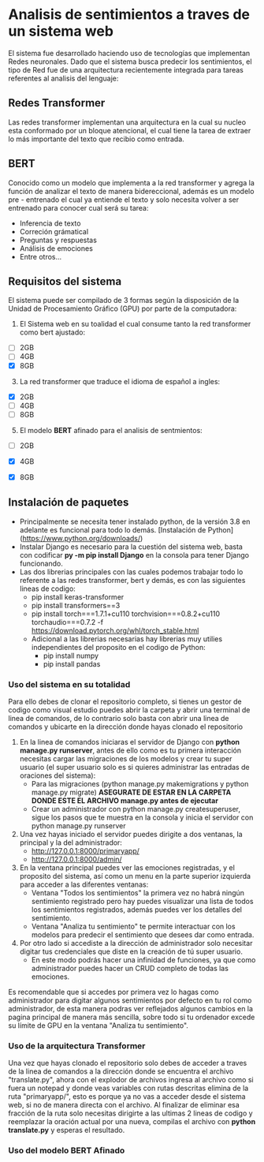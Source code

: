 # Analisis de sentimientos a traves de un sistema web

El sistema fue desarrollado haciendo uso de tecnologías que implementan Redes neuronales. Dado que el sistema busca predecir los sentimientos, el tipo de Red fue de una arquitectura recientemente integrada para tareas referentes al analisis del lenguaje:

## Redes Transformer

Las redes transformer implementan una arquitectura en la cual su nucleo esta conformado por un bloque atencional, el cual tiene la tarea de extraer lo más importante del texto que recibio como entrada.

## BERT

Conocido como un modelo que implementa a la red transformer y agrega la función de analizar el texto de manera bidereccional, además es un modelo pre - entrenado el cual ya entiende el texto y solo necesita volver a ser entrenado para conocer cual será su tarea:

* Inferencia de texto
* Correción grámatical
* Preguntas y respuestas
* Análisis de emociones
* Entre otros...


## Requisitos del sistema

El sistema puede ser compilado de 3 formas según la disposición de la Unidad de Procesamiento Gráfico (GPU) por parte de la computadora:

1. El Sistema web en su toalidad el cual consume tanto la red transformer como bert ajustado:
- [ ] 2GB
- [ ] 4GB
- [x] 8GB

3. La red transformer que traduce el idioma de español a ingles:
- [x] 2GB
- [ ] 4GB
- [ ] 8GB

5. El modelo **BERT** afinado para el analisis de sentmientos:
- [ ] 2GB
- [x] 4GB
- [x] 8GB


## Instalación de paquetes

- Principalmente se necesita tener instalado python, de la versión 3.8 en adelante es funcional para todo lo demás. [Instalación de Python] (https://www.python.org/downloads/)
- Instalar Django es necesario para la cuestión del sistema web, basta con codificar **py -m pip install Django** en la consola para tener Django funcionando.
- Las dos librerias principales con las cuales podemos trabajar todo lo referente a las redes transformer, bert y demás, es con las siguientes lineas de codigo:
  - pip install keras-transformer
  - pip install transformers==3
  - pip install torch===1.7.1+cu110 torchvision===0.8.2+cu110 torchaudio===0.7.2 -f https://download.pytorch.org/whl/torch_stable.html
  - Adicional a las librerias necesarias hay librerias muy utilies independientes del proposito en el codigo de Python:
    - pip install numpy
    - pip install pandas


### Uso del sistema en su totalidad

Para ello debes de clonar el repositorio completo, si tienes un gestor de codigo como visual estudio puedes abrir la carpeta y abrir una terminal de linea de comandos, de lo contrario solo basta con abrir una linea de comandos y ubicarte en la dirección donde hayas clonado el repositorio
1. En la linea de comandos iniciaras el servidor de Django con **python manage.py runserver**, antes de ello como es tu primera interacción necesitas cargar las migraciones de los modelos y crear tu super usuario (el super usuario solo es si quieres administrar las entradas de oraciones del sistema):
   * Para las migraciones (python manage.py makemigrations y python manage.py migrate) **ASEGURATE DE ESTAR EN LA CARPETA DONDE ESTE EL ARCHIVO manage.py antes de ejecutar**
   * Crear un administrador con python manage.py createsuperuser, sigue los pasos que te muestra en la consola y inicia el servidor con python manage.py runserver
2. Una vez hayas iniciado el servidor puedes dirigite a dos ventanas, la principal y la del administrador:
   * http://127.0.0.1:8000/primaryapp/
   * http://127.0.0.1:8000/admin/
3. En la ventana principal puedes ver las emociones registradas, y el proposito del sistema, así como un menu en la parte superior izquierda para acceder a las diferentes ventanas:
   * Ventana "Todos los sentimientos" la primera vez no habrá ningún sentimiento registrado pero hay puedes visualizar una lista de todos los sentimientos registrados, además puedes ver los detalles del sentimiento.
   * Ventana "Analiza tu sentimiento" te permite interactuar con los modelos para predecir el sentimiento que desees dar como entrada.
5. Por otro lado si accediste a la dirección de administrador solo necesitar digitar tus credenciales que diste en la creación de tú super usuario.
   * En este modo podrás hacer una infinidad de funciones, ya que como administrador puedes hacer un CRUD completo de todas las emociones.

Es recomendable que si accedes por primera vez lo hagas como administrador para digitar algunos sentimientos por defecto en tu rol como administrador, de esta manera podras ver reflejados algunos cambios en la pagina principal de manera más sencilla, sobre todo si tu ordenador excede su límite de GPU en la ventana "Analiza tu sentimiento".


### Uso de la arquitectura Transformer

Una vez que hayas clonado el repositorio solo debes de acceder a traves de la linea de comandos a la dirección donde se encuentra el archivo "translate.py", ahora con el explodor de archivos ingresa al archivo como si fuera un notepad y donde veas variables con rutas descritas elimina de la ruta "primaryapp/", esto es porque ya no vas a acceder desde el sistema web, si no de manera directa con el archivo. Al finalizar de eliminar esa fracción de la ruta solo necesitas dirigirte a las ultimas 2 lineas de codigo y reemplazar la oración actual por una nueva, compilas el archivo con **python translate.py** y esperas el resultado.


### Uso del modelo BERT Afinado


